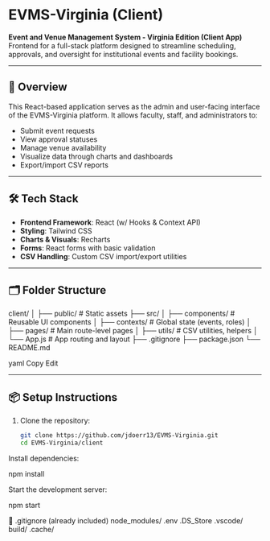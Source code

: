 # EVMS-Virginia (Client)

**Event and Venue Management System - Virginia Edition (Client App)**  
Frontend for a full-stack platform designed to streamline scheduling, approvals, and oversight for institutional events and facility bookings.

---

## 🧩 Overview

This React-based application serves as the admin and user-facing interface of the EVMS-Virginia platform. It allows faculty, staff, and administrators to:

- Submit event requests
- View approval statuses
- Manage venue availability
- Visualize data through charts and dashboards
- Export/import CSV reports

---

## 🛠️ Tech Stack

- **Frontend Framework**: React (w/ Hooks & Context API)
- **Styling**: Tailwind CSS
- **Charts & Visuals**: Recharts
- **Forms**: React forms with basic validation
- **CSV Handling**: Custom CSV import/export utilities

---

## 🗂️ Folder Structure

client/
│
├── public/ # Static assets
├── src/
│ ├── components/ # Reusable UI components
│ ├── contexts/ # Global state (events, roles)
│ ├── pages/ # Main route-level pages
│ ├── utils/ # CSV utilities, helpers
│ └── App.js # App routing and layout
├── .gitignore
├── package.json
└── README.md

yaml
Copy
Edit

---

## 📦 Setup Instructions

1. Clone the repository:
   ```bash
   git clone https://github.com/jdoerr13/EVMS-Virginia.git
   cd EVMS-Virginia/client


Install dependencies:

npm install


Start the development server:

npm start




📁 .gitignore (already included)
node_modules/
.env
.DS_Store
.vscode/
build/
.cache/